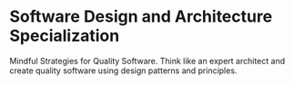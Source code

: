 # Software Design and Architecture Specialization

Mindful Strategies for Quality Software. 
Think like an expert architect and create quality software using design patterns and principles.
